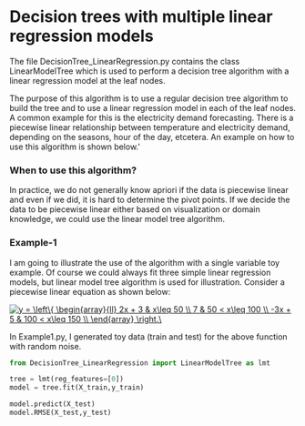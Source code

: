 # Decision trees with multiple linear regression models

The file DecisionTree_LinearRegression.py contains the class LinearModelTree which is used to perform a decision tree algorithm with a linear regression model at the leaf nodes. 

The purpose of this algorithm is to use a regular decision tree algorithm to build the tree and to use a linear regression model in each of the leaf nodes. A common example for this is the electricity demand forecasting. There is a piecewise linear relationship between temperature and electricity demand, depending on the seasons, hour of the day, etcetera. An example on how to use this algorithm is shown below.'

### When to use this algorithm?

In practice, we do not generally know apriori if the data is piecewise linear and even if we did, it is hard to determine the pivot points. If we decide the data to be piecewise linear either based on visualization or domain knowledge, we could use the linear model tree algorithm.

### Example-1

I am going to illustrate the use of the algorithm with a single variable toy example. Of course we could always fit three simple linear regression models, but linear model tree algorithm is used for illustration. Consider a piecewise linear equation as shown below:

<a href="https://www.codecogs.com/eqnedit.php?latex=y&space;=&space;\left\{&space;\begin{array}{ll}&space;2x&space;&plus;&space;3&space;&&space;x\leq&space;50&space;\\&space;7&space;&&space;50&space;<&space;x\leq&space;100&space;\\&space;-3x&space;&plus;&space;5&space;&&space;100&space;<&space;x\leq&space;150&space;\\&space;\end{array}&space;\right.\" target="_blank"><img src="https://latex.codecogs.com/gif.latex?y&space;=&space;\left\{&space;\begin{array}{ll}&space;2x&space;&plus;&space;3&space;&&space;x\leq&space;50&space;\\&space;7&space;&&space;50&space;<&space;x\leq&space;100&space;\\&space;-3x&space;&plus;&space;5&space;&&space;100&space;<&space;x\leq&space;150&space;\\&space;\end{array}&space;\right.\" title="y = \left\{ \begin{array}{ll} 2x + 3 & x\leq 50 \\ 7 & 50 < x\leq 100 \\ -3x + 5 & 100 < x\leq 150 \\ \end{array} \right.\" /></a>

In Example1.py, I generated toy data (train and test) for the above function with random noise.

```python
from DecisionTree_LinearRegression import LinearModelTree as lmt
```

```python
tree = lmt(reg_features=[0])
model = tree.fit(X_train,y_train)
```

```python
model.predict(X_test)
model.RMSE(X_test,y_test)
```

